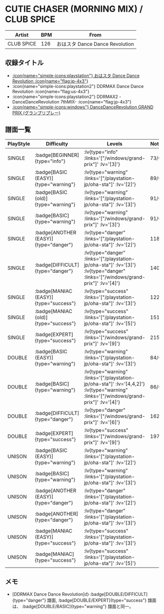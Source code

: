 # CUTIE CHASER (MORNING MIX) / CLUB SPICE

|Artist|BPM|From|
|------|---|----|
|CLUB SPICE|126|おはスタ Dance Dance Revolution|

## 収録タイトル

- [ :icon{name="simple-icons:playstation"} おはスタ Dance Dance Revolution :icon{name="flag:jp-4x3"} ](/playstation-jp/oha-sta)
- :icon{name="simple-icons:playstation2"} DDRMAX Dance Dance Revolution :icon{name="flag:us-4x3"}
- :icon{name="simple-icons:playstation2"} DDRMAX2 -DanceDanceRevolution 7thMIX- :icon{name="flag:jp-4x3"}
- [ :icon{name="simple-icons:windows"} DanceDanceRevolution GRAND PRIX (グランプリプレー)](/windows/grand-prix)

## 譜面一覧

|PlayStyle|Difficulty|Levels|Notes|Movie|
|---------|----------|------|-----|-----|
|SINGLE| :badge[BEGINNER]{type="info"} | :lv{type="info" :links='["/windows/grand-prix"]' :lv='[3]'} |73/0||
|SINGLE| :badge[BASIC (EASY)]{type="warning"} | :lv{type="warning" :links='["/playstation-jp/oha-sta"]' :lv='[2]'} |89/0||
|SINGLE| :badge[BASIC (old)]{type="warning"} | :lv{type="warning" :links='["/playstation-jp/oha-sta"]' :lv='[3]'} |91/0||
|SINGLE| :badge[BASIC]{type="warning"} | :lv{type="warning" :links='["/windows/grand-prix"]' :lv='[3]'} |91/0||
|SINGLE| :badge[ANOTHER (EASY)]{type="danger"} | :lv{type="danger" :links='["/playstation-jp/oha-sta"]' :lv='[2]'} |118/0||
|SINGLE| :badge[DIFFICULT]{type="danger"} | :lv{type="danger" :links='["/playstation-jp/oha-sta"]' :lv='[3]'}  :lv{type="danger" :links='["/windows/grand-prix"]' :lv='[4]'} |140/0||
|SINGLE| :badge[MANIAC (EASY)]{type="success"} | :lv{type="success" :links='["/playstation-jp/oha-sta"]' :lv='[3]'} |122/0||
|SINGLE| :badge[MANIAC (old)]{type="success"} | :lv{type="success" :links='["/playstation-jp/oha-sta"]' :lv='[5]'} |151/0||
|SINGLE| :badge[EXPERT]{type="success"} | :lv{type="success" :links='["/windows/grand-prix"]' :lv='[9]'} |215/8||
|DOUBLE| :badge[BASIC (EASY)]{type="warning"} | :lv{type="warning" :links='["/playstation-jp/oha-sta"]' :lv='[3]'} |84/0||
|DOUBLE| :badge[BASIC]{type="warning"} | :lv{type="warning" :links='["/playstation-jp/oha-sta"]' :lv='[4,4,2]'}  :lv{type="warning" :links='["/windows/grand-prix"]' :lv='[4]'} |86/0||
|DOUBLE| :badge[DIFFICULT]{type="danger"} | :lv{type="danger" :links='["/windows/grand-prix"]' :lv='[6]'} |162/0||
|DOUBLE| :badge[EXPERT]{type="success"} | :lv{type="success" :links='["/windows/grand-prix"]' :lv='[9]'} |197/5||
|UNISON| :badge[BASIC (EASY)]{type="warning"} | :lv{type="warning" :links='["/playstation-jp/oha-sta"]' :lv='[2]'} |||
|UNISON| :badge[BASIC]{type="warning"} | :lv{type="warning" :links='["/playstation-jp/oha-sta"]' :lv='[3]'} |||
|UNISON| :badge[ANOTHER (EASY)]{type="danger"} | :lv{type="danger" :links='["/playstation-jp/oha-sta"]' :lv='[2]'} |||
|UNISON| :badge[ANOTHER]{type="danger"} | :lv{type="danger" :links='["/playstation-jp/oha-sta"]' :lv='[3]'} |||
|UNISON| :badge[MANIAC (EASY)]{type="success"} | :lv{type="success" :links='["/playstation-jp/oha-sta"]' :lv='[3]'} |||
|UNISON| :badge[MANIAC]{type="success"} | :lv{type="success" :links='["/playstation-jp/oha-sta"]' :lv='[5]'} |||

## メモ

- [DDRMAX Dance Dance Revolution]の :badge[DOUBLE/DIFFICULT]{type="danger"} 譜面, :badge[DOUBLE/EXPERT]{type="success"} 譜面は、 :badge[DOUBLE/BASIC]{type="warning"} 譜面と同一。
